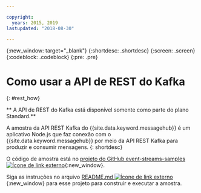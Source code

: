 ```yaml
---

copyright:
  years: 2015, 2019
lastupdated: "2018-08-30"

---
```


{:new_window: target="_blank"}
{:shortdesc: .shortdesc}
{:screen: .screen}
{:codeblock: .codeblock}
{:pre: .pre}

# Como usar a API de REST do Kafka
{: #rest_how}

<!-- info moved to eventstreams025.md because of doc app changes -->
** A API de REST do Kafka está disponível somente como parte do plano Standard.**
<br/>

<!-- 21/06/18 - commenting out until content ready
## To do: examples
{: notoc}

## To do: supported parameters
{: notoc}

## How to use, download, and set up the Kafka REST API sample
{: #rest_sample notoc}
-->

A amostra da API REST Kafka do {{site.data.keyword.messagehub}} é um aplicativo Node.js
que faz conexão com o {{site.data.keyword.messagehub}} por meio da API REST Kafka para produzir e
consumir mensagens.
{: shortdesc}

O código de amostra está no [projeto do GitHub event-streams-samples ![Ícone de link externo](../../icons/launch-glyph.svg "Ícone de link externo")](https://github.com/ibm-messaging/event-streams-samples/tree/master/kafka-nodejs-console-sample){:new_window}.

Siga as instruções no arquivo [README.md ![Ícone de link externo](../../icons/launch-glyph.svg "Ícone de link externo")](https://github.com/ibm-messaging/event-streams-samples/tree/master/kafka-nodejs-console-sample){:new_window} para esse projeto para construir e executar a amostra.

<!-- 
Comment from Andrew
New topic.

    Instructions for getting started, with links for more info
    Simple send and receive URLs with example output
    We need detail about the supported parameters
-->

